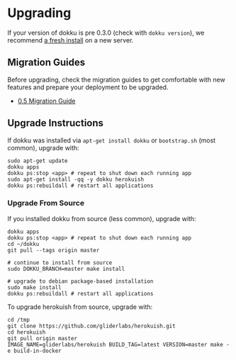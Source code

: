 # Upgrading

If your version of dokku is pre 0.3.0 (check with `dokku version`), we recommend [a fresh install](/docs/installation) on a new server.

## Migration Guides

Before upgrading, check the migration guides to get comfortable with new features and prepare your deployment to be upgraded.

- [0.5 Migration Guide](/docs/appendices/0.5.0-migration-guide/)

## Upgrade Instructions

If dokku was installed via `apt-get install dokku` or `bootstrap.sh` (most common), upgrade with:

```shell
sudo apt-get update
dokku apps
dokku ps:stop <app> # repeat to shut down each running app
sudo apt-get install -qq -y dokku herokuish
dokku ps:rebuildall # restart all applications
```

### Upgrade From Source

If you installed dokku from source (less common), upgrade with:

```shell
dokku apps
dokku ps:stop <app> # repeat to shut down each running app
cd ~/dokku
git pull --tags origin master

# continue to install from source
sudo DOKKU_BRANCH=master make install

# upgrade to debian package-based installation
sudo make install
dokku ps:rebuildall # restart all applications
```

To upgrade herokuish from source, upgrade with:

```shell
cd /tmp
git clone https://github.com/gliderlabs/herokuish.git
cd herokuish
git pull origin master
IMAGE_NAME=gliderlabs/herokuish BUILD_TAG=latest VERSION=master make -e build-in-docker
```
